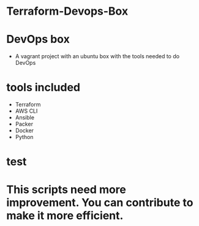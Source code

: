 # Terraform-Devops-Box
# DevOps box
* A vagrant project with an ubuntu box with the tools needed to do DevOps

# tools included
* Terraform
* AWS CLI
* Ansible
* Packer
* Docker
* Python
# test
# This scripts need more improvement. You can contribute to make it more efficient.
